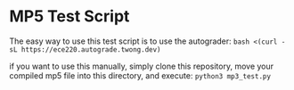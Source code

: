# MP5 Test Script
The easy way to use this test script is to use the autograder:
`bash <(curl -sL https://ece220.autograde.twong.dev)`

if you want to use this manually, simply clone this repository, move your compiled mp5 file into this directory, and execute:
`python3 mp3_test.py`
